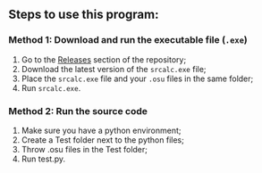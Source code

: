 ## Steps to use this program:

### **Method 1: Download and run the executable file (`.exe`)**

1. Go to the [Releases](https://github.com/sunnyxxy/Star-Rating-Rebirth/releases) section of the repository;
2. Download the latest version of the `srcalc.exe` file;
3. Place the `srcalc.exe` file and your `.osu` files in the same folder;
4. Run `srcalc.exe`.


### **Method 2: Run the source code**

1. Make sure you have a python environment;
2. Create a Test folder next to the python files;
3. Throw .osu files in the Test folder;
4. Run test.py.
